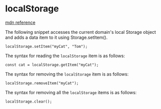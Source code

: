 # localStorage

[mdn reference](https://developer.mozilla.org/en-US/docs/Web/API/Window/localStorage)

The following snippet accesses the current domain's local Storage object and adds a data item to it using Storage.setItem().

`localStorage.setItem("myCat", "Tom");`

The syntax for reading the `localStorage` item is as follows:

`const cat = localStorage.getItem("myCat");`

The syntax for removing the `localStorage` item is as follows:

`localStorage.removeItem("myCat");`

The syntax for removing all the `localStorage` items is as follows:

`localStorage.clear();`
